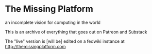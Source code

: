# The Missing Platform

an incomplete vision for computing in the world

This is an archive of everything that goes out on Patreon and Substack

The "live" version is [will be] edited on a fedwiki instance at http://themissingplatform.com
